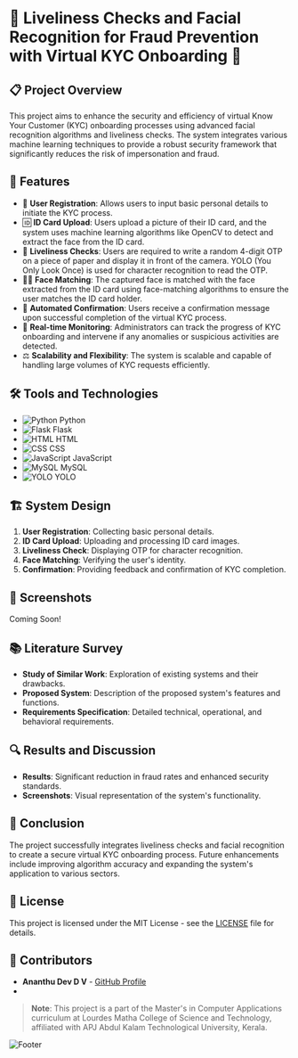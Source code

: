 # 🌟 Liveliness Checks and Facial Recognition for Fraud Prevention with Virtual KYC Onboarding 🌟

## 📋 Project Overview

This project aims to enhance the security and efficiency of virtual Know Your Customer (KYC) onboarding processes using advanced facial recognition algorithms and liveliness checks. The system integrates various machine learning techniques to provide a robust security framework that significantly reduces the risk of impersonation and fraud.

## 🚀 Features

- 🔐 **User Registration**: Allows users to input basic personal details to initiate the KYC process.
- 🆔 **ID Card Upload**: Users upload a picture of their ID card, and the system uses machine learning algorithms like OpenCV to detect and extract the face from the ID card.
- 🤖 **Liveliness Checks**: Users are required to write a random 4-digit OTP on a piece of paper and display it in front of the camera. YOLO (You Only Look Once) is used for character recognition to read the OTP.
- 🧑‍💻 **Face Matching**: The captured face is matched with the face extracted from the ID card using face-matching algorithms to ensure the user matches the ID card holder.
- 📲 **Automated Confirmation**: Users receive a confirmation message upon successful completion of the virtual KYC process.
- 📡 **Real-time Monitoring**: Administrators can track the progress of KYC onboarding and intervene if any anomalies or suspicious activities are detected.
- ⚖️ **Scalability and Flexibility**: The system is scalable and capable of handling large volumes of KYC requests efficiently.

## 🛠️ Tools and Technologies

- ![Python](https://img.shields.io/badge/-Python-3776AB?logo=python&logoColor=white&style=flat) Python
- ![Flask](https://img.shields.io/badge/-Flask-000000?logo=flask&logoColor=white&style=flat) Flask
- ![HTML](https://img.shields.io/badge/-HTML5-E34F26?logo=html5&logoColor=white&style=flat) HTML
- ![CSS](https://img.shields.io/badge/-CSS3-1572B6?logo=css3&logoColor=white&style=flat) CSS
- ![JavaScript](https://img.shields.io/badge/-JavaScript-F7DF1E?logo=javascript&logoColor=black&style=flat) JavaScript
- ![MySQL](https://img.shields.io/badge/-MySQL-4479A1?logo=mysql&logoColor=white&style=flat) MySQL
- ![YOLO](https://img.shields.io/badge/-YOLO-00FFFF?logoColor=white&style=flat) YOLO

## 🏗️ System Design

1. **User Registration**: Collecting basic personal details.
2. **ID Card Upload**: Uploading and processing ID card images.
3. **Liveliness Check**: Displaying OTP for character recognition.
4. **Face Matching**: Verifying the user's identity.
5. **Confirmation**: Providing feedback and confirmation of KYC completion.

## 📸 Screenshots

Coming Soon!

## 📚 Literature Survey

- **Study of Similar Work**: Exploration of existing systems and their drawbacks.
- **Proposed System**: Description of the proposed system's features and functions.
- **Requirements Specification**: Detailed technical, operational, and behavioral requirements.

## 🔍 Results and Discussion

- **Results**: Significant reduction in fraud rates and enhanced security standards.
- **Screenshots**: Visual representation of the system's functionality.

## 📜 Conclusion

The project successfully integrates liveliness checks and facial recognition to create a secure virtual KYC onboarding process. Future enhancements include improving algorithm accuracy and expanding the system's application to various sectors.

## 📄 License

This project is licensed under the MIT License - see the [LICENSE](LICENSE) file for details.

## 👥 Contributors

- **Ananthu Dev D V** - [GitHub Profile](https://github.com/ananthudev)
-


> **Note**: This project is a part of the Master's in Computer Applications curriculum at Lourdes Matha College of Science and Technology, affiliated with APJ Abdul Kalam Technological University, Kerala.

![Footer](https://via.placeholder.com/1200x200.png?text=Thank+You+for+Visiting!)

